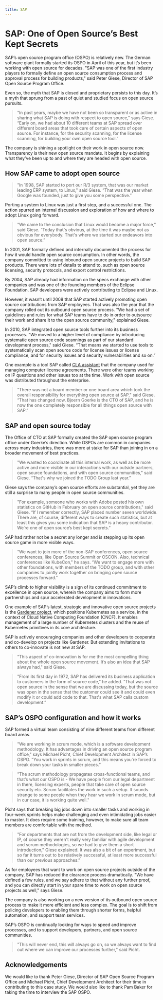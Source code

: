 ```yaml
---
title: SAP
---
```


# SAP: One of Open Source’s Best Kept Secrets

SAP’s open source program office (OSPO) is relatively new.  The German software giant formally started its OSPO in April of this year, but it’s been working with open source for decades. "SAP was one of the first industry players to formally define an open source consumption process and approval process for building products," said Peter Giese, Director of SAP Open Source Program Office.

Even so, the myth that SAP is closed and proprietary persists to this day. It’s a myth that sprung from a past of quiet and studied focus on open source pursuits. 

> "In past years, maybe we have not been so transparent or as active in sharing what SAP is doing with respect to open source," says Giese. “Early on, we had about 10 different teams at SAP spread over different board areas that took care of certain aspects of open source. For instance, for the security scanning, for the license scanning, for building your own open source tool.”

The company is shining a spotlight on their work in open source now. Transparency is their new open source mandate. It begins by explaining what they’ve been up to and where they are headed with open source. 

## How SAP came to adopt open source

> "In 1998, SAP started to port our R/3 system, that was our market leading ERP system, to Linux," said Giese. “That was the year when Google was founded, just to give you some perspective.”

Porting a system to Linux was just a first step, and a successful one. The action spurred an internal discussion and exploration of how and where to adopt Linux going forward. 

> "We came to the conclusion that Linux would become a major force," said Giese. “Today that's obvious, at the time it was maybe not as obvious for everybody. That's where we started our endeavors into open source.”

In 2001, SAP formally defined and internally documented the process for how it would handle open source consumption. In other words, the company committed to using inbound open source projects to build SAP products. There were lots of details to attend to, such as open source licensing, security protocols, and export control restrictions.

By 2004, SAP already had information on the specs exchange with other companies and was one of the founding members of the Eclipse Foundation. SAP developers were actively contributing to Eclipse and Linux. 

However, it wasn’t until 2008 that SAP started actively promoting open source contributions from SAP employees. That was also the year that the company rolled out its outbound open source process. "We had a set of guidelines and rules for what SAP teams have to do in order to outsource their work and share it to the open source community," explained Giese.

In 2010, SAP integrated open source tools further into its business processes. "We moved to a higher level of compliance by introducing systematic open source code scannings as part of our standard development process," said Giese. “That means we started to use tools to systematically scan open source code for license issues or license compliance, and for security issues and security vulnerabilities and so on.”

One example is a tool SAP called [CLA assistant](https://cla-assistant.io) that the company used for managing computer license agreements. There were other teams working on IP questions and other issues too at the time. Work with open source was distributed throughout the enterprise.

> "There was not a board member or one board area which took the overall responsibility for everything open source at SAP," said Giese. “That has changed now. Bjoern Goerke is the CTO of SAP, and he is now the one completely responsible for all things open source with SAP.”

## SAP and open source today

The Office of CTO at SAP formally created the SAP open source program office under Goerke’s direction. While OSPOs are common in companies across many industries, there was more at stake for SAP than joining in on a broader movement of best practices.

> "We wanted to coordinate all this internal work, as well as be more active and more visible in our interactions with our outside partners, open source foundations, and with open source communities," said Giese. “That's why we joined the TODO Group last year.”

Giese says the company’s open source efforts are substantial, yet they are still a surprise to many people in open source communities.

> "For example, someone who works with Adobe posted his own statistics on GitHub in February on open source contributions," said Giese. “If I remember correctly, SAP placed number seven worldwide. There are, of course, different ways to create such statistics, but at least this gives you some indication that SAP is a heavy contributor. We’re one of open source’s best kept secrets.”

SAP had rather not be a secret any longer and is stepping up its open source game in more visible ways.

> "We want to join more of the non-SAP conferences, open source conferences, like Open Source Summit or OSCON. Also, technical conferences like KubeCon," he says. “We want to engage more with other foundations, with members of the TODO group, and with other companies to jointly work together on bringing open source processes forward.”

SAP’s climb to higher visibility is a sign of its continued commitment to excellence in open source, wherein the company aims to form more partnerships and spur accelerated development in innovations. 

One example of SAP’s latest, strategic and innovative open source projects is the [Gardener project](https://gardener.cloud/), which positions Kubernetes as a service, in the context of Cloud Native Computing Foundation (CNCF). It enables management of a large number of Kubernetes clusters and the reuse of Kubernetes primitives in its core architecture.

SAP is actively encouraging companies and other developers to cooperate and co-develop on projects like Gardener. But extending invitations to others to co-innovate is not new at SAP. 

> "This aspect of co-innovation is for me the most compelling thing about the whole open source movement. It’s also an idea that SAP always had," said Giese.

 > "From its first day in 1972, SAP has delivered its business application to customers in the form of source code," he added. “That was not open source in the sense that we are discussing today, but the source was open in the sense that the customer could see it and could even modify it or could add code to that. That's what SAP calls custom development.”

## SAP’s OSPO configuration and how it works

 SAP formed a virtual team consisting of nine different teams from different board areas. 

> "We are working in scrum mode, which is a software development methodology. It has advantages in driving an open source program office," says Michael Picht, Chief Development Architect in SAP’s OSPO. “You work in sprints in scrum, and this means you're forced to break down your tasks in smaller pieces.”

> "The scrum methodology propagates cross-functional teams, and that’s what our OSPO is - We have people from our legal department in there, licensing experts, people that take care of open source security etc. Scrum facilitates the work in such a setup. It sounds strange to some people when they hear we work in scrum mode, but in our case, it is working quite well."

Picht says that breaking big jobs down into smaller tasks and working in four-week sprints helps make challenging and even intimidating jobs easier to master. It does require some training, however, to make sure all team members are comfortable with the method.

> "For departments that are not from the development side, like legal or IP, of course they weren't really very familiar with agile development and scrum methodologies, so we had to give them a short introduction," Giese explained. It was also a bit of an experiment, but so far it turns out to be relatively successful, at least more successful than our previous approaches.”

As for employees that want to work on open source projects outside of the company, SAP has reduced the clearance process dramatically. "We have defined a few rules, and we say adhere to that without any further proof, and you can directly start in your spare time to work on open source projects as well," says Giese. 

The company is also working on a new version of its outbound open source process to make it more efficient and less complex. The goal is to shift from policing developers to enabling them through shorter forms, helpful automation, and support team services.

SAP’s OSPO is continually looking for ways to speed and improve processes, and to support developers, partners, and open source communities.

> "This will never end, this will always go on, so we always want to find out where we can improve our processes further," said Picht.

## Acknowledgements

We would like to thank Peter Giese, Director of SAP Open Source Program Office and Michael Picht, Chief Development Architect for their time in contributing to this case study. We would also like to thank Pam Baker for taking the time to interview the SAP OSPO.
